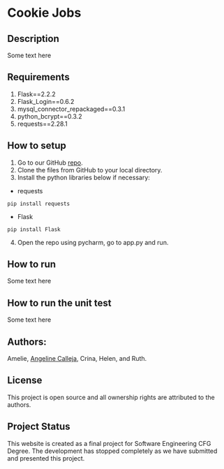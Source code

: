 # Cookie Jobs 

## Description
Some text here

## Requirements
1. Flask==2.2.2 
2. Flask_Login==0.6.2 
3. mysql_connector_repackaged==0.3.1 
4. python_bcrypt==0.3.2 
5. requests==2.28.1


## How to setup

1. Go to our GitHub [repo](https://github.com/agcdtmr/cfg_group_project).
2. Clone the files from GitHub to your local directory.
3. Install the python libraries below if necessary:
- requests
```
pip install requests
```

- Flask
```
pip install Flask
```

4. Open the repo using pycharm, go to app.py and run.

## How to run
Some text here

## How to run the unit test
Some text here

## Authors:
Amelie, [Angeline Calleja](https://www.linkedin.com/in/anjcalleja/), Crina, Helen, and Ruth.


## License
This project is open source and all ownership rights are attributed to the authors.

## Project Status
This website is created as a final project for Software Engineering CFG Degree.
The development has stopped completely as we have submitted and presented this project.